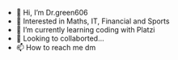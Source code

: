 - 👋 Hi, I’m Dr.green606
- 👀 Interested in Maths, IT, Financial and Sports
- 🌱 I’m currently learning coding with Platzi
- 💞️ Looking to collaborted...
- 📫 How to reach me dm

<!---
Xadros/Xadros is a ✨ special ✨ repository because its `README.md` (this file) appears on your GitHub profile.
You can click the Preview link to take a look at your changes.
--->
